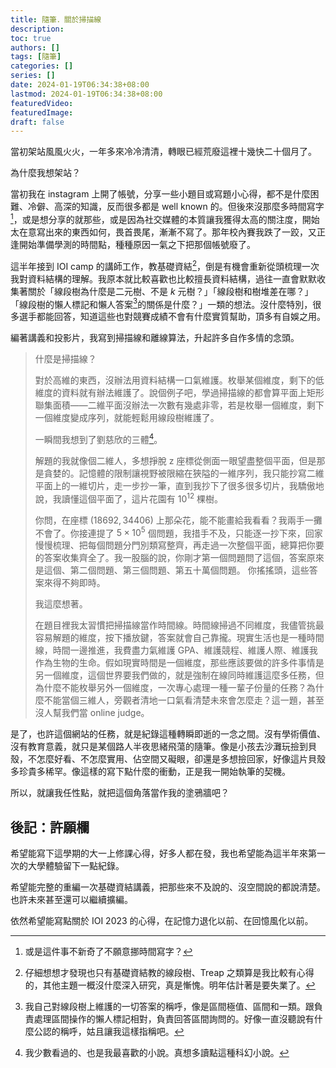 ```yaml
---
title: 隨筆．關於掃描線
description:
toc: true
authors: []
tags: [隨筆]
categories: []
series: []
date: 2024-01-19T06:34:38+08:00
lastmod: 2024-01-19T06:34:38+08:00
featuredVideo:
featuredImage:
draft: false
---
```


當初架站風風火火，一年多來冷冷清清，轉眼已經荒廢這裡十幾快二十個月了。

為什麼我想架站？

當初我在 instagram 上開了帳號，分享一些小題目或寫題小心得，都不是什麼困難、冷僻、高深的知識，反而很多都是 well known 的。但後來沒那麼多時間寫字[^1]，或是想分享的就那些，或是因為社交媒體的本質讓我獲得太高的關注度，開始太在意寫出來的東西如何，畏首畏尾，漸漸不寫了。那年校內賽我跌了一跤，又正逢開始準備學測的時間點，種種原因一氣之下把那個帳號廢了。

這半年接到 IOI camp 的講師工作，教基礎資結[^2]，倒是有機會重新從頭梳理一次我對資料結構的理解。我原本就比較喜歡也比較擅長資料結構，過往一直會默默收集著關於「線段樹為什麼是二元樹、不是 $k$ 元樹？」「線段樹和樹堆差在哪？」「線段樹的懶人標記和懶人答案[^3]的關係是什麼？」一類的想法。沒什麼特別，很多選手都能回答，知道這些也對競賽成績不會有什麼實質幫助，頂多有自娛之用。

編著講義和投影片，我寫到掃描線和離線算法，升起許多自作多情的念頭。

> 什麼是掃描線？
> 
> 對於高維的東西，沒辦法用資料結構一口氣維護。枚舉某個維度，剩下的低維度的資料就有辦法維護了。說個例子吧，學過掃描線的都會算平面上矩形聯集面積——二維平面沒辦法一次數有幾處非零，若是枚舉一個維度，剩下一個維度變成序列，就能輕鬆用線段樹維護了。
> 
> 一瞬間我想到了劉慈欣的三體[^4]。
> 
> 解題的我就像個二維人，多想掙脫 z 座標從側面一眼望盡整個平面，但是那是貪婪的。記憶體的限制讓視野被限縮在狹隘的一維序列，我只能抄寫二維平面上的一維切片，走一步抄一筆，直到我抄下了很多很多切片，我驕傲地說，我讀懂這個平面了，這片花園有 $10^{12}$ 棵樹。
> 
> 你問，在座標 $(18692, 34406)$ 上那朵花，能不能畫給我看看？我兩手一攤不會了。你接連提了 $5 \times 10^5$ 個問題，我措手不及，只能逐一抄下來，回家慢慢梳理、把每個問題分門別類寫整齊，再走過一次整個平面，總算把你要的答案收集齊全了。我一股腦的說，你剛才第一個問題問了這個，答案原來是這個、第二個問題、第三個問題、第五十萬個問題。
> 你搖搖頭，這些答案來得不夠即時。
> 
> 我這麼想著。
> 
> 在題目裡我太習慣把掃描線當作時間線。時間線掃過不同維度，我儘管挑最容易解題的維度，按下播放鍵，答案就會自己靠攏。現實生活也是一種時間線，時間一邊推進，我費盡力氣維護 GPA、維護競程、維護人際、維護我作為生物的生命。假如現實時間是一個維度，那些應該要做的許多件事情是另一個維度，這個世界要我們做的，就是強制在線同時維護這麼多任務，但為什麼不能枚舉另外一個維度，一次專心處理一種一輩子份量的任務？為什麼不能當個三維人，旁觀者清地一口氣看清楚未來會怎麼走？這一題，甚至沒人幫我們當 online judge。

是了，也許這個網站的任務，就是紀錄這種轉瞬即逝的一念之間。沒有學術價值、沒有教育意義，就只是某個路人半夜思緒飛蕩的隨筆。像是小孩去沙灘玩撿到貝殼，不怎麼好看、不怎麼實用、佔空間又礙眼，卻還是多想撿回家，好像這片貝殼多珍貴多稀罕。像這樣的寫下點什麼的衝動，正是我一開始執筆的契機。

所以，就讓我任性點，就把這個角落當作我的塗鴉牆吧？


## 後記：許願欄

希望能寫下這學期的大一上修課心得，好多人都在發，我也希望能為這半年來第一次的大學體驗留下一點紀錄。

希望能完整的重編一次基礎資結講義，把那些來不及說的、沒空間說的都說清楚。也許未來甚至還可以繼續擴編。

依然希望能寫點關於 IOI 2023 的心得，在記憶力退化以前、在回憶風化以前。


[^1]: 或是這件事不新奇了不願意挪時間寫字？
[^2]: 仔細想想才發現也只有基礎資結教的線段樹、Treap 之類算是我比較有心得的，其他主題一概沒什麼深入研究，真是慚愧。明年估計著是要失業了。
[^3]: 我自己對線段樹上維護的一切答案的稱呼，像是區間極值、區間和一類。跟負責處理區間操作的懶人標記相對，負責回答區間詢問的。好像一直沒聽說有什麼公認的稱呼，姑且讓我這樣指稱吧。
[^4]: 我少數看過的、也是我最喜歡的小說。真想多讀點這種科幻小說。
